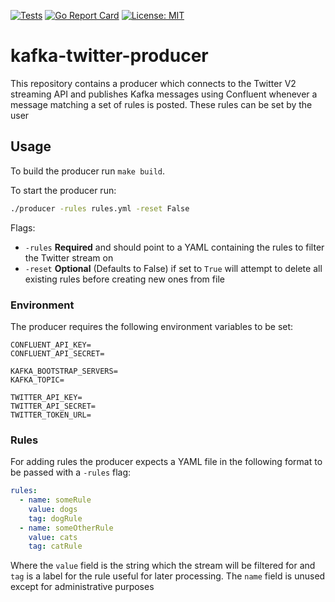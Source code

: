 [![Tests](https://github.com/qdegraaf/kafka-twitter-producer/actions/workflows/tests.yml/badge.svg?branch=main)](https://github.com/qdegraaf/kafka-twitter-producer/actions/workflows/tests.yml)
[![Go Report Card](https://goreportcard.com/badge/github.com/qdegraaf/kafka-twitter-producer)](https://goreportcard.com/report/github.com/qdegraaf/kafka-twitter-producer)
[![License: MIT](https://img.shields.io/badge/License-MIT-yellow.svg)](https://opensource.org/licenses/MIT)


# kafka-twitter-producer
This repository contains a producer which connects to the Twitter V2 streaming API and publishes Kafka messages
using Confluent whenever a message matching a set of rules is posted. These rules can be set by the user
## Usage
To build the producer run `make build`.

To start the producer run:
```bash
./producer -rules rules.yml -reset False
```
Flags:
 - `-rules` **Required** and should point to a YAML containing the rules to filter the Twitter stream on
 - `-reset` **Optional** (Defaults to False) if set to `True` will attempt to delete all existing rules before creating new ones from file

### Environment
The producer requires the following environment variables to be set:

```
CONFLUENT_API_KEY=
CONFLUENT_API_SECRET=

KAFKA_BOOTSTRAP_SERVERS=
KAFKA_TOPIC=

TWITTER_API_KEY=
TWITTER_API_SECRET=
TWITTER_TOKEN_URL=
```
### Rules
For adding rules the producer expects a YAML file in the following format to be
passed with a `-rules` flag:
```yaml
rules:
  - name: someRule
    value: dogs
    tag: dogRule
  - name: someOtherRule
    value: cats
    tag: catRule
```
Where the `value` field is the string which the stream will be filtered for and `tag` is a label for the rule
useful for later processing. The `name` field is unused except for administrative purposes